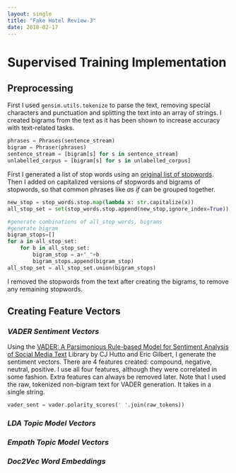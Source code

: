 ```yaml
---
layout: single
title: "Fake Hotel Review-3"
date: 2018-02-17
---
```


# Supervised Training Implementation 

## Preprocessing 
First I used ``gensim.utils.tokenize`` to parse the text, removing special characters and punctuation and splitting the text into an array of strings. I created bigrams from the text as it has been shown to increase accuracy with text-related tasks. 

```python
phrases = Phrases(sentence_stream)
bigram = Phraser(phrases)
sentence_stream = [bigram[s] for s in sentence_stream]
unlabelled_corpus = [bigram[s] for s in unlabelled_corpus]
```


First I generated a list of stop words using an [original list of stopwords](https://github.com/bowenlow/ga_work/blob/master/final-project/input/stopwords.csv). Then I added on capitalized versions of stopwords and bigrams of stopwords, so that common phrases like *as if* can be grouped together. 

```python
new_stop = stop_words.stop.map(lambda x: str.capitalize(x))
all_stop_set = set(stop_words.stop.append(new_stop,ignore_index=True))

#generate combinations of all_stop_words, bigrams
#generate bigram
bigram_stops=[]
for a in all_stop_set:
    for b in all_stop_set:
        bigram_stop = a+"_"+b
        bigram_stops.append(bigram_stop)
all_stop_set = all_stop_set.union(bigram_stops)
```

I removed the stopwords from the text after creating the bigrams, to remove any remaining stopwords. 


## Creating Feature Vectors

### *VADER Sentiment Vectors* 
Using the [VADER: A Parsimonious Rule-based Model for Sentiment Analysis of Social Media Text](https://github.com/cjhutto/vaderSentiment) Library by CJ Hutto and Eric Gilbert, I generate the sentiment vectors. There are 4 features created: compound, negative, neutral, positive. I use all four features, although they were correlated in some fashion. Extra features can always be removed later. Note that I used the raw, tokenized non-bigram text for VADER generation. It takes in a single string. 

```python
vader_sent = vader.polarity_scores(' '.join(raw_tokens))
``` 



### *LDA Topic Model Vectors*

### *Empath Topic Model Vectors*

### *Doc2Vec Word Embeddings*
